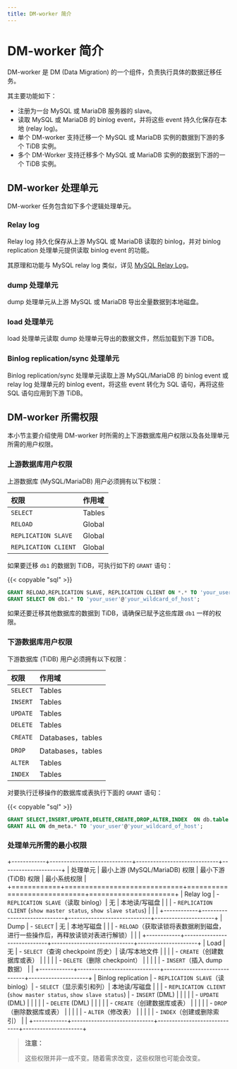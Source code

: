 ```yaml
---
title: DM-worker 简介
---
```


# DM-worker 简介

DM-worker 是 DM (Data Migration) 的一个组件，负责执行具体的数据迁移任务。

其主要功能如下：

- 注册为一台 MySQL 或 MariaDB 服务器的 slave。
- 读取 MySQL 或 MariaDB 的 binlog event，并将这些 event 持久化保存在本地 (relay log)。
- 单个 DM-worker 支持迁移一个 MySQL 或 MariaDB 实例的数据到下游的多个 TiDB 实例。
- 多个 DM-Worker 支持迁移多个 MySQL 或 MariaDB 实例的数据到下游的一个 TiDB 实例。

## DM-worker 处理单元

DM-worker 任务包含如下多个逻辑处理单元。

### Relay log

Relay log 持久化保存从上游 MySQL 或 MariaDB 读取的 binlog，并对 binlog replication 处理单元提供读取 binlog event 的功能。

其原理和功能与 MySQL relay log 类似，详见 [MySQL Relay Log](https://dev.mysql.com/doc/refman/5.7/en/replica-logs-relaylog.html)。

### dump 处理单元

dump 处理单元从上游 MySQL 或 MariaDB 导出全量数据到本地磁盘。

### load 处理单元

load 处理单元读取 dump 处理单元导出的数据文件，然后加载到下游 TiDB。

### Binlog replication/sync 处理单元

Binlog replication/sync 处理单元读取上游 MySQL/MariaDB 的 binlog event 或 relay log 处理单元的 binlog event，将这些 event 转化为 SQL 语句，再将这些 SQL 语句应用到下游 TiDB。

## DM-worker 所需权限

本小节主要介绍使用 DM-worker 时所需的上下游数据库用户权限以及各处理单元所需的用户权限。

### 上游数据库用户权限

上游数据库 (MySQL/MariaDB) 用户必须拥有以下权限：

| 权限 | 作用域 |
|:----|:----|
| `SELECT` | Tables |
| `RELOAD` | Global |
| `REPLICATION SLAVE` | Global |
| `REPLICATION CLIENT` | Global |

如果要迁移 `db1` 的数据到 TiDB，可执行如下的 `GRANT` 语句：

{{< copyable "sql" >}}

```sql
GRANT RELOAD,REPLICATION SLAVE, REPLICATION CLIENT ON *.* TO 'your_user'@'your_wildcard_of_host'
GRANT SELECT ON db1.* TO 'your_user'@'your_wildcard_of_host';
```

如果还要迁移其他数据库的数据到 TiDB，请确保已赋予这些库跟 `db1` 一样的权限。

### 下游数据库用户权限

下游数据库 (TiDB) 用户必须拥有以下权限：

| 权限 | 作用域 |
|:----|:----|
| `SELECT` | Tables |
| `INSERT` | Tables |
| `UPDATE` | Tables |
| `DELETE` | Tables |
| `CREATE` | Databases，tables |
| `DROP` | Databases，tables |
| `ALTER` | Tables |
| `INDEX` | Tables |

对要执行迁移操作的数据库或表执行下面的 `GRANT` 语句：

{{< copyable "sql" >}}

```sql
GRANT SELECT,INSERT,UPDATE,DELETE,CREATE,DROP,ALTER,INDEX  ON db.table TO 'your_user'@'your_wildcard_of_host';
GRANT ALL ON dm_meta.* TO 'your_user'@'your_wildcard_of_host';
```

### 处理单元所需的最小权限

+------------+-----------------------------+-----------------------------+---------------------+
| 处理单元    | 最小上游 (MySQL/MariaDB) 权限 | 最小下游 (TiDB) 权限          | 最小系统权限           |
+============+=============================+=============================+=====================+
| Relay log  | - `REPLICATION SLAVE`（读取 binlog）| 无                     | 本地读/写磁盘          |
|            | - `REPLICATION CLIENT` (`show master status`, `show slave status`) |       |       |
+------------+-----------------------------+-----------------------------+---------------------+
| Dump       | - `SELECT`                  | 无                     | 本地写磁盘                 |
|            | - `RELOAD`（获取读锁将表数据刷到磁盘，进行一些操作后，再释放读锁对表进行解锁）|       |       |
+------------+-----------------------------+-----------------------------+---------------------+
| Load       | 无                          | - `SELECT`（查询 checkpoint 历史）| 读/写本地文件      |
|            |                             | - `CREATE`（创建数据库或表）       |                  |
|            |                             | - `DELETE`（删除 checkpoint）    |                  |
|            |                             | - `INSERT`（插入 dump 数据）      |                  |
+------------+-----------------------------+-----------------------------+---------------------+
| Binlog replication | - `REPLICATION SLAVE`（读 binlog）| - `SELECT`（显示索引和列）| 本地读/写磁盘 |
|            | - `REPLICATION CLIENT` (`show master status`, `show slave status`) | - `INSERT` (DML) |       |
|            |                             | - `UPDATE` (DML)               |                  |
|            |                             | - `DELETE` (DML)               |                  |
|            |                             | - `CREATE`（创建数据库或表）       |                  |
|            |                             | - `DROP`（删除数据库或表）         |                  |
|            |                             | - `ALTER`（修改表）               |                  |
|            |                             | - `INDEX`（创建或删除索引）       |                  |
+------------+-----------------------------+-----------------------------+---------------------+

> **注意：**
>
> 这些权限并非一成不变。随着需求改变，这些权限也可能会改变。
